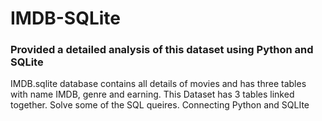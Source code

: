 # IMDB-SQLite
### Provided a detailed analysis of this dataset using Python and SQLite
IMDB.sqlite database contains all details of movies and has three tables with name IMDB, genre and earning. This Dataset has 3 tables linked together. Solve some of the SQL queires. Connecting Python and SQLIte
